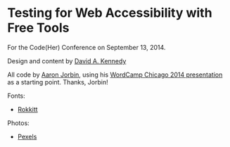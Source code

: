 # Testing for Web Accessibility with Free Tools

For the Code(Her) Conference on September 13, 2014.

Design and content by [David A. Kennedy](http://davidakennedy.com/speaking/)

All code by [Aaron Jorbin](http://aaron.jorb.in/), using his [WordCamp Chicago 2014 presentation](https://github.com/aaronjorbin/wcchi2014) as a starting point. Thanks, Jorbin!

Fonts:

* [Rokkitt](https://www.google.com/fonts/specimen/Rokkitt)

Photos:

* [Pexels](http://www.pexels.com/)
